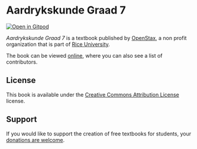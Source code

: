 # Aardrykskunde Graad 7

[![Open in Gitpod](https://gitpod.io/button/open-in-gitpod.svg)](https://gitpod.io/from-referrer/)

_Aardrykskunde Graad 7_ is a textbook published by [OpenStax](https://openstax.org/), a non profit organization that is part of [Rice University](https://www.rice.edu/).

The book can be viewed [online](https://github.com/cnx-user-books/cnxbook-aardrykskunde-graad-7/releases/latest), where you can also see a list of contributors.

## License
This book is available under the [Creative Commons Attribution License](./LICENSE) license.

## Support
If you would like to support the creation of free textbooks for students, your [donations are welcome](https://riceconnect.rice.edu/donation/support-openstax-banner).

